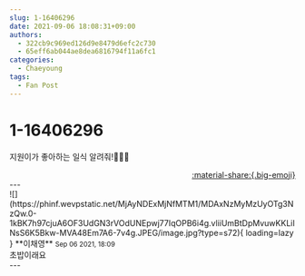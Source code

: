 ```yaml
---
slug: 1-16406296
date: 2021-09-06 18:08:31+09:00
authors:
  - 322cb9c969ed126d9e8479d6efc2c730
  - 65eff6ab044ae8dea6816794f11a6fc1
categories:
  - Chaeyoung
tags:
  - Fan Post
---
```


# 1-16406296

<div class="post-container" markdown="1">
<div class="content-container md-sidebar__scrollwrap" markdown="1">

지원이가 좋아하는 일식 알려줘!🥲💞💞

</div>
</div>

<div style="text-align: right;" markdown="1">
<a href="https://weverse.io/fromis9/fanpost/1-16406296" style="text-align: right;">:material-share:{.big-emoji}</a>
</div>
---

<div class="comments-container md-sidebar__scrollwrap" markdown="1">
<div class="comment" markdown="1">
<div class='id-container' markdown="1">
![](https://phinf.wevpstatic.net/MjAyNDExMjNfMTM1/MDAxNzMyMzUyOTg3NzQw.0-1kBK7h97cjuA6OF3UdGN3rVOdUNEpwj77IqOPB6i4g.vliiUmBtDpMvuwKKLiINsS6K5Bkw-MVA48Em7A6-7v4g.JPEG/image.jpg?type=s72){ loading=lazy }
**<span class="artist">이채영</span>** <small>Sep 06 2021, 18:09</small><br>
</div>
<div class='comment-body' markdown="1">
초밥이래요
</div>
</div>
</div>
---

